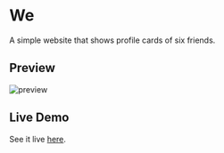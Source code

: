 # We

A simple website that shows profile cards of six friends.

## Preview

![preview](https://user-images.githubusercontent.com/48406108/122640952-df91d580-d11f-11eb-939a-3583c66538a0.jpg)

## Live Demo

See it live [here](https://shashiirk.github.io/we).
